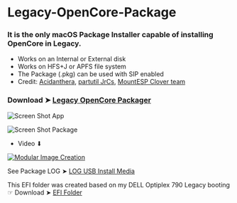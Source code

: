 # Legacy-OpenCore-Package

### It is the only macOS Package Installer capable of installing OpenCore in Legacy. 
- Works on an Internal or External disk
- Works on HFS+J or APFS file system
- The Package (.pkg) can be used with SIP enabled
- Credit: [Acidanthera](https://github.com/acidanthera/OpenCorePkg), [partutil JrCs](https://github.com/chris1111/partutil), [MountESP Clover team](https://github.com/CloverHackyColor/CloverBootloader/tree/master/CloverPackage/package/Scripts.templates/EFIFolder)

### Download ➤ [Legacy OpenCore Packager](https://github.com/chris1111/Legacy-OpenCore-Packager/raw/Master/Legacy%20OpenCore%20Packager.zip)

![Screen Shot App](https://user-images.githubusercontent.com/6248794/153775351-303ed6c4-533f-4e11-9589-2dd087f5ab64.png)

![Screen Shot Package](https://user-images.githubusercontent.com/6248794/153775352-eec1ee02-bf0b-4fce-9c1c-f53995bb1799.png)

- Video ⬇︎

[![Modular Image Creation](https://user-images.githubusercontent.com/6248794/134072536-7c46b8cc-4d8b-42f9-a28a-3c02734f1f5d.png)](https://youtu.be/Xx4qvXuNwgE)


See Package LOG ➤ [LOG USB Install Media](https://user-images.githubusercontent.com/6248794/153766357-1b9542ef-7ce1-43cb-a5f6-fea0281feab9.png)

This EFI folder was created based on my DELL Optiplex 790 Legacy booting ☞ Download ➤ [EFI Folder](https://github.com/chris1111/Legacy-OpenCore-Packager/raw/Master/EFI.zip)
